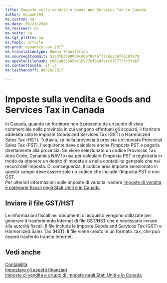 ```yaml
---
title: Imposte sulla vendita e Goods and Services Tax in Canada
author: edupont04
ms.custom: na
ms.date: 09/21/2016
ms.reviewer: na
ms.suite: na
ms.tgt_pltfrm: na
ms.topic: article
ms-prod: dynamics-nav-2017
ms.translationtype: Human Translation
ms.sourcegitcommit: 51adfb3588099c496f0946ff71da5c6fe518f070
ms.openlocfilehash: c032a02b545441b927ef5c4facc9f77731f37ab7
ms.contentlocale: it-it
ms.lasthandoff: 06/26/2017

---
```


# <a name="sales-tax-and-goods-and-services-tax-in-canada"></a>Imposte sulla vendita e Goods and Services Tax in Canada
In Canada, quando un fornitore non è presente da un punto di vista commerciale nella provincia in cui vengono effettuati gli acquisti, il fornitore addebita solo le imposte Goods and Services Tax (GST) o Harmonized Sales Tax (HST). Tuttavia, se nella provincia è prevista un'imposta Provincial Sales Tax (PST), l'acquirente deve calcolare anche l'imposta PST e pagarla direttamente alla provincia. Se viene selezionato un codice Provincial Tax Area Code, Dynamics NAV lo usa per calcolare l'imposta PST e registrarla in modo da ottenere un debito d'imposta sia nella contabilità generale che nei record dell'imposta. Di conseguenza, il codice area imposte selezionato in questo campo deve essere solo un codice che include l'imposta PST e non GST.  
Per ulteriori informazioni sulle imposte di vendita, vedere [Imposte di vendita e categorie fiscali negli Stati Uniti e in Canada](us-finance-setup-sales-tax.md).  

## <a name="submitting-the-gsthst-file"></a>Inviare il file GST/HST
Le informazioni fiscali nei documenti di acquisto vengono utilizzate per generare il trasferimento Internet di file GST/HST che è necessario inviare alle autorità fiscali. Il file include le imposte Goods and Services Tax (GST) e Harmonized Sales Tax (HST). Il file viene creato in un formato .tax, che può essere trasferito tramite Internet.  

## <a name="see-also"></a>Vedi anche
[Contabilità](finance-setup.md)  
[Impostare gli aspetti finanziari](finance-setup-setup-finance-setup.md)  
[Imposte di vendita e gruppi di imposte negli Stati Uniti e in Canada](us-finance-setup-sales-tax.md)

